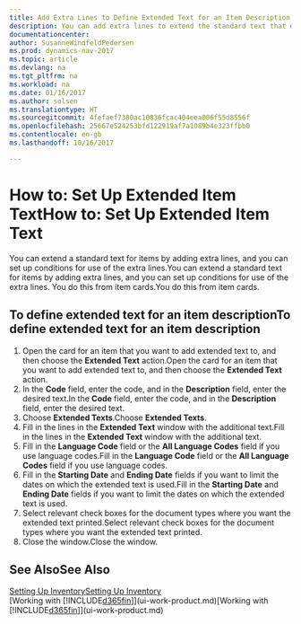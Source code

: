 ```yaml
---
title: Add Extra Lines to Define Extended Text for an Item Description
description: You can add extra lines to extend the standard text that describes an item.
documentationcenter: 
author: SusanneWindfeldPedersen
ms.prod: dynamics-nav-2017
ms.topic: article
ms.devlang: na
ms.tgt_pltfrm: na
ms.workload: na
ms.date: 01/16/2017
ms.author: solsen
ms.translationtype: HT
ms.sourcegitcommit: 4fefaef7380ac10836fcac404eea006f55d8556f
ms.openlocfilehash: 25667e524253bfd122919af7a1089b4e323ffbb0
ms.contentlocale: en-gb
ms.lasthandoff: 10/16/2017

---
```

# <a name="how-to-set-up-extended-item-text"></a><span data-ttu-id="53f33-103">How to: Set Up Extended Item Text</span><span class="sxs-lookup"><span data-stu-id="53f33-103">How to: Set Up Extended Item Text</span></span>
<span data-ttu-id="53f33-104">You can extend a standard text for items by adding extra lines, and you can set up conditions for use of the extra lines.</span><span class="sxs-lookup"><span data-stu-id="53f33-104">You can extend a standard text for items by adding extra lines, and you can set up conditions for use of the extra lines.</span></span> <span data-ttu-id="53f33-105">You do this from item cards.</span><span class="sxs-lookup"><span data-stu-id="53f33-105">You do this from item cards.</span></span>

## <a name="to-define-extended-text-for-an-item-description"></a><span data-ttu-id="53f33-106">To define extended text for an item description</span><span class="sxs-lookup"><span data-stu-id="53f33-106">To define extended text for an item description</span></span>
1. <span data-ttu-id="53f33-107">Open the card for an item that you want to add extended text to, and then choose the **Extended Text** action.</span><span class="sxs-lookup"><span data-stu-id="53f33-107">Open the card for an item that you want to add extended text to, and then choose the **Extended Text** action.</span></span>
2. <span data-ttu-id="53f33-108">In the **Code** field, enter the code, and in the **Description** field, enter the desired text.</span><span class="sxs-lookup"><span data-stu-id="53f33-108">In the **Code** field, enter the code, and in the **Description** field, enter the desired text.</span></span>
3. <span data-ttu-id="53f33-109">Choose **Extended Texts**.</span><span class="sxs-lookup"><span data-stu-id="53f33-109">Choose **Extended Texts**.</span></span>
4. <span data-ttu-id="53f33-110">Fill in the lines in the **Extended Text** window with the additional text.</span><span class="sxs-lookup"><span data-stu-id="53f33-110">Fill in the lines in the **Extended Text** window with the additional text.</span></span>
5. <span data-ttu-id="53f33-111">Fill in the **Language Code** field or the **All Language Codes** field if you use language codes.</span><span class="sxs-lookup"><span data-stu-id="53f33-111">Fill in the **Language Code** field or the **All Language Codes** field if you use language codes.</span></span>
6. <span data-ttu-id="53f33-112">Fill in the **Starting Date** and **Ending Date** fields if you want to limit the dates on which the extended text is used.</span><span class="sxs-lookup"><span data-stu-id="53f33-112">Fill in the **Starting Date** and **Ending Date** fields if you want to limit the dates on which the extended text is used.</span></span>
7. <span data-ttu-id="53f33-113">Select relevant check boxes for the document types where you want the extended text printed.</span><span class="sxs-lookup"><span data-stu-id="53f33-113">Select relevant check boxes for the document types where you want the extended text printed.</span></span>
8. <span data-ttu-id="53f33-114">Close the window.</span><span class="sxs-lookup"><span data-stu-id="53f33-114">Close the window.</span></span>

## <a name="see-also"></a><span data-ttu-id="53f33-115">See Also</span><span class="sxs-lookup"><span data-stu-id="53f33-115">See Also</span></span>
[<span data-ttu-id="53f33-116">Setting Up Inventory</span><span class="sxs-lookup"><span data-stu-id="53f33-116">Setting Up Inventory</span></span>](inventory-setup-inventory.md)  
<span data-ttu-id="53f33-117">[Working with [!INCLUDE[d365fin](includes/d365fin_md.md)]](ui-work-product.md)</span><span class="sxs-lookup"><span data-stu-id="53f33-117">[Working with [!INCLUDE[d365fin](includes/d365fin_md.md)]](ui-work-product.md)</span></span>

